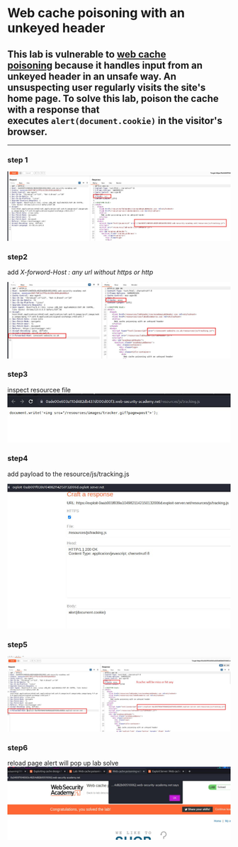 # Web cache poisoning with an unkeyed header

## This lab is vulnerable to [web cache poisoning](https://portswigger.net/web-security/web-cache-poisoning) because it handles input from an unkeyed header in an unsafe way. An unsuspecting user regularly visits the site's home page. To solve this lab, poison the cache with a response that executes `alert(document.cookie)` in the visitor's browser.

---

### step 1

![screenshot](images/lab1_send_homepage_to_repeter.jpg)

### step2

add _X-forword-Host : any url without https or http_

![screenshot](images/lab1_x_forword_host_x-cache.jpg)

### step3

inspect resourcee file
![screenshot](images/lab1_tracking_js_file.jpg)

### step4

add payload to the resource/js/tracking.js

![screenshot](images/lab1_expolite_alert_payload.jpg)

### step5

![screenshot](images/lab1_x-forword_host_repeter.jpg)

### step6

reload page alert will pop up lab solve
![screenshot](images/lab1_alert_pop_up.jpg)
